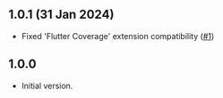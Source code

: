 ## 1.0.1 (31 Jan 2024)

- Fixed 'Flutter Coverage' extension compatibility ([#1](https://github.com/verasana/combine_coverage/pull/1))

## 1.0.0

- Initial version.
